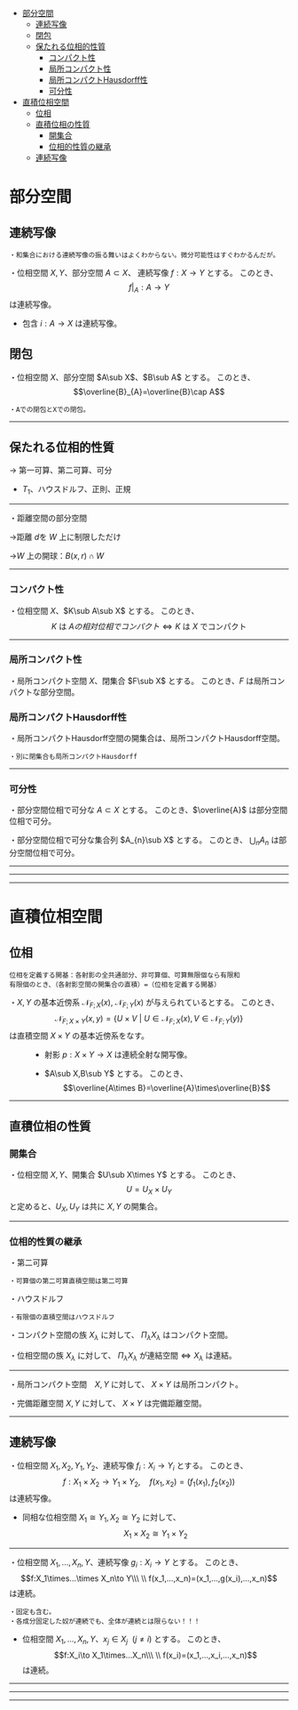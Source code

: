 
- [部分空間](#部分空間)
  - [連続写像](#連続写像)
  - [閉包](#閉包)
  - [保たれる位相的性質](#保たれる位相的性質)
    - [コンパクト性](#コンパクト性)
    - [局所コンパクト性](#局所コンパクト性)
    - [局所コンパクトHausdorff性](#局所コンパクトhausdorff性)
    - [可分性](#可分性)
- [直積位相空間](#直積位相空間)
  - [位相](#位相)
  - [直積位相の性質](#直積位相の性質)
    - [開集合](#開集合)
    - [位相的性質の継承](#位相的性質の継承)
  - [連続写像](#連続写像-1)



# 部分空間

## 連続写像

    ・和集合における連続写像の振る舞いはよくわからない。微分可能性はすぐわかるんだが。

・位相空間 $X,Y$、部分空間 $A\subset X$、 連続写像 $f:X\to Y$ とする。
このとき、$$f|_A:A\to Y$$は連続写像。

- 包含 $i:A\to X$ は連続写像。

## 閉包

・位相空間 $X$、部分空間 $A\sub X$、$B\sub A$ とする。
このとき、$$\overline{B}_{A}=\overline{B}\cap A$$

    ・Aでの閉包とXでの閉包。

---

## 保たれる位相的性質

 → 第一可算、第二可算、可分
 - $T_1$、ハウスドルフ、正則、正規

 ---

 ・距離空間の部分空間

 →距離 $d$を $W$ 上に制限しただけ

 →$W$ 上の開球：$B(x,r)\cap W$

 ---

### コンパクト性

・位相空間 $X$、$K\sub A\sub X$ とする。
このとき、
$$K\text{ は }A{ の相対位相でコンパクト}\iff K\text{ は }X\text{ でコンパクト}$$

---

### 局所コンパクト性

・局所コンパクト空間 $X$、閉集合 $F\sub X$ とする。
このとき、$F$ は局所コンパクトな部分空間。

### 局所コンパクトHausdorff性

・局所コンパクトHausdorff空間の開集合は、局所コンパクトHausdorff空間。

    ・別に閉集合も局所コンパクトHausdorff

---

### 可分性

・部分空間位相で可分な $A\subset X$ とする。
このとき、$\overline{A}$ は部分空間位相で可分。
<br>

・部分空間位相で可分な集合列 $A_{n}\sub X$ とする。
このとき、 $\bigcup_{n}A_{n}$ は部分空間位相で可分。

---
---
---

# 直積位相空間

## 位相



    位相を定義する開基：各射影の全共通部分、非可算個、可算無限個なら有限和
    有限個のとき、（各射影空間の開集合の直積）=（位相を定義する開基）

<dl><dt>

・$X,Y$ の基本近傍系 $\mathcal{N}_{F;X}(x),\ \mathcal{N}_{F;Y}(x)$ が与えられているとする。
このとき、$$\mathcal{N}_{F;X\times Y}(x,y)=\{U\times V\ |\ U\in\mathcal{N}_{F;X}(x),V\in\mathcal{N}_{F;Y}(y)\}$$ は直積空間 $X\times Y$ の基本近傍系をなす。

</dt><dd>

- 射影 $p:X\times Y\to X$ は連続全射な開写像。

- $A\sub X,B\sub Y$ とする。
このとき、 $$\overline{A\times B}=\overline{A}\times\overline{B}$$



</dd></dl> 


---

## 直積位相の性質

### 開集合

・位相空間 $X,Y$、開集合 $U\sub X\times Y$ とする。
このとき、$$U=U_X\times U_Y$$
と定めると、$U_X,U_Y$ は共に $X,Y$ の開集合。

---

### 位相的性質の継承

・第二可算

    ・可算個の第二可算直積空間は第二可算

・ハウスドルフ

    ・有限個の直積空間はハウスドルフ

・コンパクト空間の族 $X_{\lambda}$ に対して、
 $\Pi_{\lambda}X_{\lambda}$ はコンパクト空間。

・位相空間の族 $X_{\lambda}$ に対して、
 $\Pi_{\lambda}X_{\lambda}$ が連結空間$\iff X_{\lambda}$ は連結。

---

・局所コンパクト空間　$X,Y$ に対して、
$X\times Y$ は局所コンパクト。

・完備距離空間 $X,Y$ に対して、
$X\times Y$ は完備距離空間。

---

## 連続写像

・位相空間 $X_1,X_2,Y_1,Y_2$、連続写像 $f_i:X_i\to Y_i$ とする。
このとき、$$f:X_1\times X_2\to Y_1\times Y_2,\quad f(x_1,x_2)=(f_1(x_1),f_2(x_2))$$は連続写像。

- 同相な位相空間 $X_1\cong Y_1,X_2\cong Y_2$ に対して、
$$X_1\times X_2\cong Y_1\times Y_2$$

---

・位相空間 $X_1,...,X_n,Y$、連続写像 $g_i:X_i\to Y$ とする。
このとき、
$$f:X_1\times...\times X_n\to Y\\\ \\
f(x_1,...,x_n)=(x_1,...,g(x_i),...,x_n)$$は連続。

    ・固定も含む。
    ・各成分固定した奴が連続でも、全体が連続とは限らない！！！

- 位相空間 $X_1,...,X_n,Y$、$x_j\in X_j\ \ (j\neq i)$ とする。
このとき、
$$f:X_i\to X_1\times...X_n\\\ \\
f(x_i)=(x_1,...,x_i,...,x_n)$$は連続。
 

---
---
---


